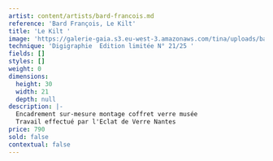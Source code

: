 ```yaml
---
artist: content/artists/bard-francois.md
reference: 'Bard François, Le Kilt'
title: 'Le Kilt '
image: 'https://galerie-gaia.s3.eu-west-3.amazonaws.com/tina/uploads/bard-francois/galerie gaia -francois bard - kilt.jpg'
technique: 'Digigraphie  Edition limitée N° 21/25 '
fields: []
styles: []
weight: 0
dimensions:
  height: 30
  width: 21
  depth: null
description: |-
  Encadrement sur-mesure montage coffret verre musée   
  Travail effectué par l'Eclat de Verre Nantes
price: 790
sold: false
contextual: false
---
```


